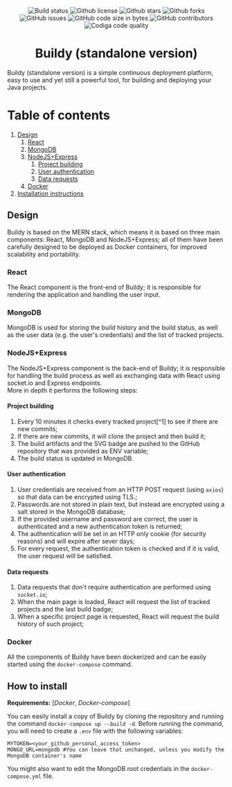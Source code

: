 <div style="text-align: center;">

![Build status](https://img.shields.io/github/workflow/status/filocava99/Buildy/Build/master?style=flat-square)
![Github license](https://img.shields.io/github/license/filocava99/buildy?style=flat-square)
![Github stars](https://img.shields.io/github/stars/filocava99/Buildy?style=flat-square)
![Github forks](https://img.shields.io/github/forks/filocava99/Buildy?style=flat-square)
![GitHub issues](https://img.shields.io/github/issues-raw/filocava99/Buildy?style=flat-square)
![GitHub code size in bytes](https://img.shields.io/github/languages/code-size/filocava99/Buildy?style=flat-square)
![GitHub contributors](https://img.shields.io/github/contributors/filocava99/Buildy?style=flat-square)
![Codiga code quality](https://api.codiga.io/project/33237/status/svg)

</div>
<!--![(https://img.shields.io/codacy/grade/0f2d702e7c8a4372bf106d96bd693ac8/master)]-->

# <center>Buildy (standalone version)</center>

Buildy (standalone version) is a simple continuous deployment platform, easy to use and yet still a powerful tool, for building and deploying your Java projects.
# Table of contents

1. [Design](#par1)
   1. [React](#par1.1)
   2. [MongoDB](#par1.2)
   3. [NodeJS+Express](#par1.3)
      1. [Project building](#par1.4.1)
      2. [User authentication](#par1.4.2)
      3. [Data requests](#par1.4.3)
   4. [Docker](#par1.4)
2. [Installation instructions](#par2)
## Design <a name="par1"></a>

Buildy is based on the MERN stack, which means it is based on three main components: React, MongoDB and NodeJS+Express; all of them have been carefully designed to be deployed as Docker containers, for improved scalability and portability.

### React
The React component is the front-end of Buildy; it is responsible for rendering the application and handling the user input.

### MongoDB
MongoDB is used for storing the build history and the build status, as well as the user data (e.g. the user's credentials) and the list of tracked projects.

### NodeJS+Express
The NodeJS+Express component is the back-end of Buildy; it is responsible for handling the build process as well as exchanging data with React using socket.io and Express endpoints.  
More in depth it performs the following steps:

#### Project building
1. Every 10 minutes it checks every tracked project[^1] to see if there are new commits;
2. If there are new commits, it will clone the project and then build it;
3. The build artifacts and the SVG badge are pushed to the GitHub repository that was provided as ENV variable;
4. The build status is updated in MongoDB.

#### User authentication
1. User credentials are received from an HTTP POST request (using `axios`) so that data can be encrypted using TLS.;  
2. Passwords are not stored in plain text, but instead are encrypted using a salt stored in the MongoDB database;
3. If the provided username and password are correct, the user is authenticated and a new authentication token is returned;
4. The authentication will be set in an HTTP only cookie (for security reasons) and will expire after sever days;
5. For every request, the authentication token is checked and if it is valid, the user request will be satisfied.
#### Data requests
1. Data requests that don't require authentication are performed using `socket.io`;
2. When the main page is loaded, React will request the list of tracked projects and the last build badge;
3. When a specific project page is requested, React will request the build history of such project;

### Docker
All the components of Buildy have been dockerized and can be easily started using the `docker-compose` command.

## How to install <a name="par2"></a>
**Requirements:** [*Docker*, *Docker-compose*]  

You can easily install a copy of Buildy by cloning the repository and running the command `docker-compose up --build -d`.
Before running the command, you will need to create a `.env` file with the following variables:
```
MYTOKEN=<your_github_personal_access_token>
MONGO_URL=mongodb #You can leave that unchanged, unless you modify the MongoDB container's name
```
You might also want to edit the MongoDB root credentials in the `docker-compose.yml` file.